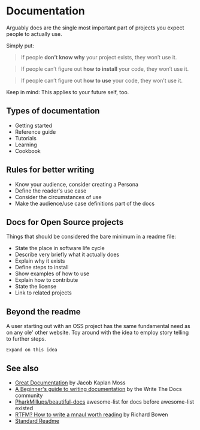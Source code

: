 # Documentation

Arguably docs are the single most important part of projects you expect people to actually use.

Simply put:

> If people **don’t know why** your project exists,
they won’t use it.

> If people can’t figure out **how to install** your code,
they won’t use it.

> If people can’t figure out **how to use** your code,
they won’t use it.

Keep in mind: This applies to your future self, too.

## Types of documentation

* Getting started
* Reference guide
* Tutorials
* Learning
* Cookbook

## Rules for better writing

*  Know your audience, consider creating a Persona
*  Define the reader's use case
*  Consider the circumstances of use
*  Make the audience/use case definitions part of the docs

## Docs for Open Source projects

Things that should be considered the bare minimum in a readme file:

*  State the place in software life cycle
*  Describe very briefly what it actually does
*  Explain why it exists
*  Define steps to install
*  Show examples of how to use
*  Explain how to contribute
*  State the license
*  Link to related projects

## Beyond the readme

A user starting out with an OSS project has the same fundamental need as on any ole' other website. Toy around with the idea to employ story telling to further steps.

```
Expand on this idea
```

## See also

* [Great Documentation](https://jacobian.org/writing/great-documentation/) by Jacob Kaplan Moss
* [A Beginner's guide to writing documentation](http://www.writethedocs.org/guide/writing/beginners-guide-to-docs/) by the Write The Docs community
* [PharkMillups/beautiful-docs](https://github.com/PharkMillups/beautiful-docs) awesome-list for docs before awesome-list existed
* [RTFM? How to write a mnaul worth reading](https://opensource.com/business/15/5/write-better-docs) by Richard Bowen
* [Standard Readme](https://github.com/RichardLitt/standard-readme)
